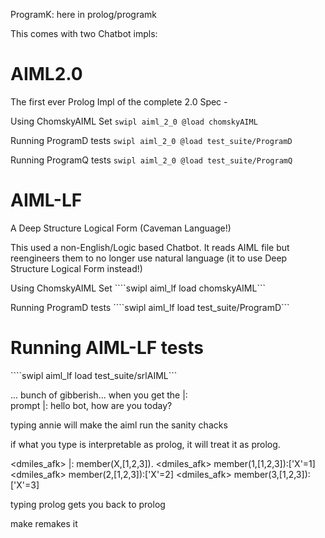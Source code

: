 
ProgramK:
 here in prolog/programk

This comes with two Chatbot impls:

# AIML2.0 
The first ever Prolog Impl of the complete 2.0 Spec  - 

Using ChomskyAIML Set
`swipl aiml_2_0 @load chomskyAIML`

Running ProgramD tests
`swipl aiml_2_0 @load test_suite/ProgramD`

Running ProgramQ tests
`swipl aiml_2_0 @load test_suite/ProgramQ`

# AIML-LF
A Deep Structure Logical Form (Caveman Language!)

This used a non-English/Logic based Chatbot.
It reads AIML file but reengineers them to no longer use natural language (it to use  Deep Structure Logical Form instead!)

Using ChomskyAIML Set
````swipl aiml_lf load chomskyAIML```

Running ProgramD tests
````swipl aiml_lf load test_suite/ProgramD```

# Running AIML-LF tests
````swipl aiml_lf load test_suite/srlAIML```


... bunch of gibberish...
when you get the
|:  
prompt 
|:  hello bot, how are you today?

 typing annie will make the aiml run the sanity chacks

if what you type is interpretable as prolog, it will treat it as prolog.

<dmiles_afk> |: member(X,[1,2,3]).
<dmiles_afk> member(1,[1,2,3]):['X'=1]
<dmiles_afk> member(2,[1,2,3]):['X'=2]
<dmiles_afk> member(3,[1,2,3]):['X'=3]

typing prolog
gets you back to prolog

make
remakes it
